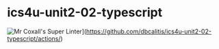# ics4u-unit2-02-typescript

![Mr Coxall's Super Linter](https://github.com/dbcalitis/ics4u-unit2-02-typescript/workflows/Mr%20Coxall's%20Super%20Linter/badge.svg)](https://github.com/dbcalitis/ics4u-unit2-02-typescript/actions/)
